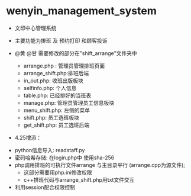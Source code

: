 # wenyin_management_system
* 文印中心管理系统
* 主要功能为排班 及 预约打印 和顾客投诉
* @黄 @甘 需要修改的部分在"shift_arrange"文件夹中
    - arrange.php : 管理员管理排班页面
    - arrange_shift.php:排班后端
    - in_out.php: 收班出版板块
    - selfinfo.php: 个人信息
    - table.php: 已经排好的当班表
    - manage.php: 管理员管理员工信息板块
    - menu_shift.php: 左侧的菜单
    - shift.php:  员工选班板块
    - get_shift.php: 员工选班后端

* 4.25增添：
+ python信息导入: readstaff.py
+ 密码哈希存储: 在login.php中 使用sha-256
+ php调用排班的可执行文件arrange 与主目录平行 (arrange.cpp为源文件); 
    - 这部分需要用php.ini修改权限
    - c++排班代码与arrange_shift.php用txt文件交互
+ 利用session配合权限控制